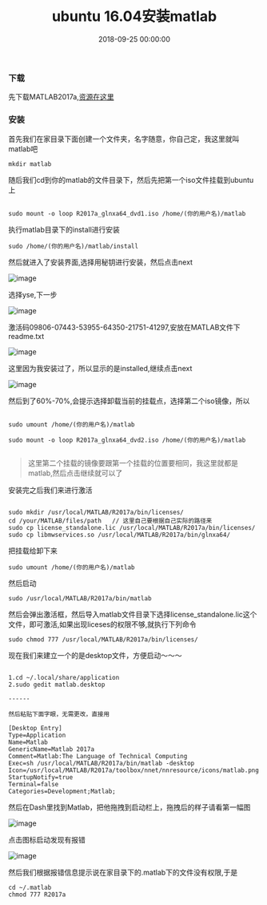 ﻿---
layout: post
title: ubuntu 16.04安装matlab
date: 2018-09-25 00:00:00
categories: 编程语言
tags: MatLab
---


### 下载

先下载MATLAB2017a,[资源在这里](https://pan.baidu.com/s/1hsVnxdE)

### 安装

首先我们在家目录下面创建一个文件夹，名字随意，你自己定，我这里就叫matlab吧

```shell
mkdir matlab
```

随后我们cd到你的matlab的文件目录下，然后先把第一个iso文件挂载到ubuntu上

```shell

sudo mount -o loop R2017a_glnxa64_dvd1.iso /home/(你的用户名)/matlab

```

执行matlab目录下的install进行安装

```shell
sudo /home/(你的用户名)/matlab/install
```

然后就进入了安装界面,选择用秘钥进行安装，然后点击next

![image](http://ww1.sinaimg.cn/large/0066vfZIgy1fvm8arecucj30j80bjwfv.jpg)

选择yse,下一步

![image](http://ww1.sinaimg.cn/large/0066vfZIgy1fvm8bcd5c6j30j90biaal.jpg)

激活码09806-07443-53955-64350-21751-41297,安放在MATLAB文件下readme.txt

![image](http://ww1.sinaimg.cn/large/0066vfZIgy1fvm8bpzb55j30j90biwfe.jpg)

这里因为我安装过了，所以显示的是installed,继续点击next 

![image](http://ww1.sinaimg.cn/large/0066vfZIgy1fvm8cf5sypj30j90bkmyj.jpg)

然后到了60%-70%,会提示选择卸载当前的挂载点，选择第二个iso镜像，所以

```shell

sudo umount /home/(你的用户名)/matlab
  
sudo mount -o loop R2017a_glnxa64_dvd2.iso /home/(你的用户名)/matlab
  
```

> 这里第二个挂载的镜像要跟第一个挂载的位置要相同，我这里就都是matlab,然后点击继续就可以了


安装完之后我们来进行激活

```shell

sudo mkdir /usr/local/MATLAB/R2017a/bin/licenses/ 
cd /your/MATLAB/files/path   // 这里自己要根据自己实际的路径来
sudo cp license_standalone.lic /usr/local/MATLAB/R2017a/bin/licenses/  
sudo cp libmwservices.so /usr/local/MATLAB/R2017a/bin/glnxa64/

```

把挂载给卸下来

```shell
sudo umount /home/(你的用户名)/matlab
```

然后启动

```shell
sudo /usr/local/MATLAB/R2017a/bin/matlab  
```

然后会弹出激活框，然后导入matlab文件目录下选择license_standalone.lic这个文件，即可激活,如果出现liceses的权限不够,就执行下列命令

```shell
sudo chmod 777 /usr/local/MATLAB/R2017a/bin/licenses/
```

现在我们来建立一个的是desktop文件，方便启动～～～

```shell

1.cd ~/.local/share/application
2.sudo gedit matlab.desktop

------

然后粘贴下面字眼，无需更改，直接用

[Desktop Entry]
Type=Application
Name=Matlab
GenericName=Matlab 2017a
Comment=Matlab:The Language of Technical Computing
Exec=sh /usr/local/MATLAB/R2017a/bin/matlab -desktop
Icon=/usr/local/MATLAB/R2017a/toolbox/nnet/nnresource/icons/matlab.png
StartupNotify=true
Terminal=false
Categories=Development;Matlab;

```

然后在Dash里找到Matlab，把他拖拽到启动栏上，拖拽后的样子请看第一幅图 

![image](http://ww1.sinaimg.cn/large/0066vfZIgy1fvm8fpdtz5j30v50ghjwo.jpg)

点击图标启动发现有报错 

![image](http://ww1.sinaimg.cn/large/0066vfZIgy1fvm8g3s23rj31ha0jmq53.jpg)

然后我们根据报错信息提示说在家目录下的.matlab下的文件没有权限,于是

```shell
cd ~/.matlab
chmod 777 R2017a
```

